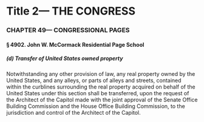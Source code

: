 
# Title 2— THE CONGRESS
### CHAPTER 49— CONGRESSIONAL PAGES
#### § 4902. John W. McCormack Residential Page School
##### (d) Transfer of United States owned property

Notwithstanding any other provision of law, any real property owned by the United States, and any alleys, or parts of alleys and streets, contained within the curblines surrounding the real property acquired on behalf of the United States under this section shall be transferred, upon the request of the Architect of the Capitol made with the joint approval of the Senate Office Building Commission and the House Office Building Commission, to the jurisdiction and control of the Architect of the Capitol.
